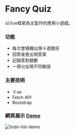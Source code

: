 # Fancy Quiz

以Vue框架為主製作的應用小遊戲。

### 功能

* 每次會隨機出現十道題目
* 回答後會出現答案
* 記錄答對題數
* 一得分出現不同解語

### 主要技術

* Ｖue
* Fetch API
* Bootstrap

### 網頁展示 [Demo](https://qshaystar.github.io/quiz/)

![todo-list-demo](/quiz-demo.gif)